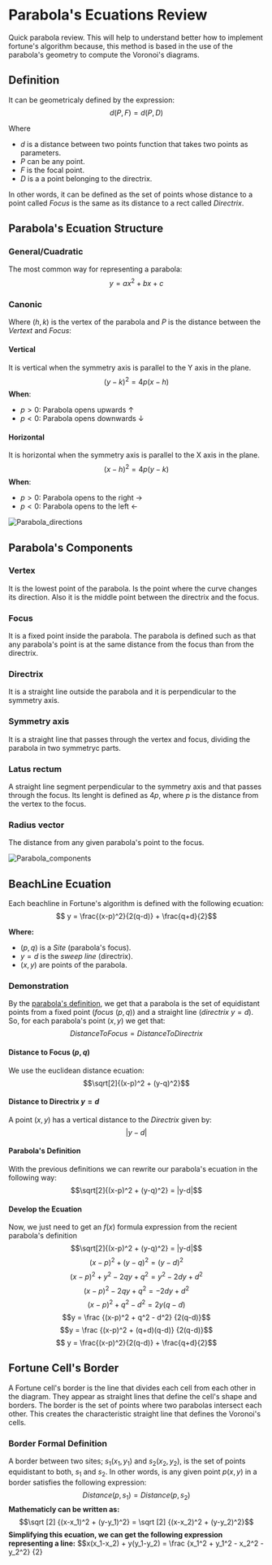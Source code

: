 Parabola's Ecuations Review
======================================================================
Quick parabola review. This will help to understand better how to implement fortune's algorithm because, this method is based in the use of the parabola's geometry to compute the Voronoi's diagrams.

## Definition
It can be geometricaly defined by the expression:
$$d(P, F) = d(P, D)$$

Where
- $d$ is a distance between two points function that takes two points as parameters.
- $P$ can be any point.
- $F$ is the focal point.
- $D$ is a a point belonging to the directrix.

In other words, it can be defined as the set of points whose distance to a point called *Focus* is the same as its distance to a rect called *Directrix*.

## Parabola's Ecuation Structure
### General/Cuadratic
The most common way for representing a parabola:
$$y = ax^2 + bx + c$$
### Canonic
Where $(h, k)$ is the vertex of the parabola and $P$ is the distance between the *Vertext* and *Focus*:
#### Vertical
It is vertical when the symmetry axis is parallel to the Y axis in the plane.
$$(y - k)^2 = 4p(x - h)$$
__When__:
- $p > 0$: Parabola opens upwards $\uparrow$
- $p < 0$: Parabola opens downwards $\downarrow$
#### Horizontal
It is horizontal when the symmetry axis is parallel to the X axis in the plane.
$$(x - h)^2 = 4p(y - k)$$
__When__:
- $p > 0$: Parabola opens to the right $\rightarrow$
- $p < 0$: Parabola opens to the left $\leftarrow$

![Parabola_directions](../assets/parabola_directions.png)

## Parabola's Components
### Vertex
It is the lowest point of the parabola. Is the point where the curve changes its direction. Also it is the middle point between the directrix and the focus.
### Focus
It is a fixed point inside the parabola. The parabola is defined such as that any parabola's point is at the same distance from the focus than from the directrix.
### Directrix
It is a straight line outside the parabola and it is perpendicular to the symmetry axis.
### Symmetry axis
It is a straight line that passes through the vertex and focus, dividing the parabola in two symmetryc parts.
### Latus rectum
A straight line segment perpendicular to the symmetry axis and that passes through the focus. Its lenght is defined as $4p$, where $p$ is the distance from the vertex to the focus.
### Radius vector
The distance from any given parabola's point to the focus.

![Parabola_components](../assets/parabola_components.png)

## BeachLine Ecuation
Each beachline in Fortune's algorithm is defined with the following ecuation:
$$ y = \frac{(x-p)^2}{2(q-d)} + \frac{q+d}{2}$$

__Where:__
- $(p, q)$ is a *Site* (parabola's focus).
- $y = d$ is the *sweep line* (directrix).
- $(x, y)$ are points of the parabola.

### Demonstration
By the [parabola's definition](#definition), we get that a parabola is the set of equidistant points from a fixed point (*focus* $(p, q)$) and a straight line (*directrix* $y = d$). So, for each parabola's point $(x, y)$ we get that:
$$DistanceToFocus = DistanceToDirectrix$$
#### Distance to Focus $(p, q)$
We use the euclidean distance ecuation:
$$\sqrt[2]{(x-p)^2 + (y-q)^2}$$
#### Distance to Directrix $y = d$
A point $(x, y)$ has a vertical distance to the *Directrix* given by:
$$|y-d|$$
#### Parabola's Definition
With the previous definitions we can rewrite our parabola's ecuation in the following way:
$$\sqrt[2]{(x-p)^2 + (y-q)^2} = |y-d|$$
#### Develop the Ecuation
Now, we just need to get an $f(x)$ formula expression from the recient parabola's definition
$$\sqrt[2]{(x-p)^2 + (y-q)^2} = |y-d|$$
$$(x-p)^2 + (y-q)^2 = (y-d)^2$$
$$(x-p)^2 + y^2 - 2qy + q^2 = y^2 - 2dy + d^2$$
$$(x-p)^2 - 2qy + q^2 = -2dy + d^2$$
$$(x-p)^2 + q^2 - d^2 = 2y(q-d)$$
$$y = \frac {(x-p)^2 + q^2 - d^2} {2(q-d)}$$
$$y = \frac {(x-p)^2 + (q+d)(q-d)} {2(q-d)}$$
$$ y = \frac{(x-p)^2}{2(q-d)} + \frac{q+d}{2}$$

## Fortune Cell's Border
A Fortune cell's border is the line that divides each cell from each other in the diagram. They appear as straight lines that define the cell's shape and borders. The border is the set of points where two parabolas intersect each other. This creates the characteristic straight line that defines the Voronoi's cells.

### Border Formal Definition
A border between two sites; $s_1(x_1, y_1)$ and $s_2(x_2, y_2)$, is the set of points equidistant to both, $s_1$ and $s_2$. In other words, is any given point $p(x, y)$ in a border satisfies the following expression:
$$Distance(p, s_1) = Distance(p, s_2)$$
__Mathematicly can be written as:__
$$\sqrt [2] {(x-x_1)^2 + (y-y_1)^2} = \sqrt [2] {(x-x_2)^2 + (y-y_2)^2}$$
__Simplifying this ecuation, we can get the following expression representing a line:__
$$x(x_1-x_2) + y(y_1-y_2) = \frac {x_1^2 + y_1^2 - x_2^2 - y_2^2} {2}